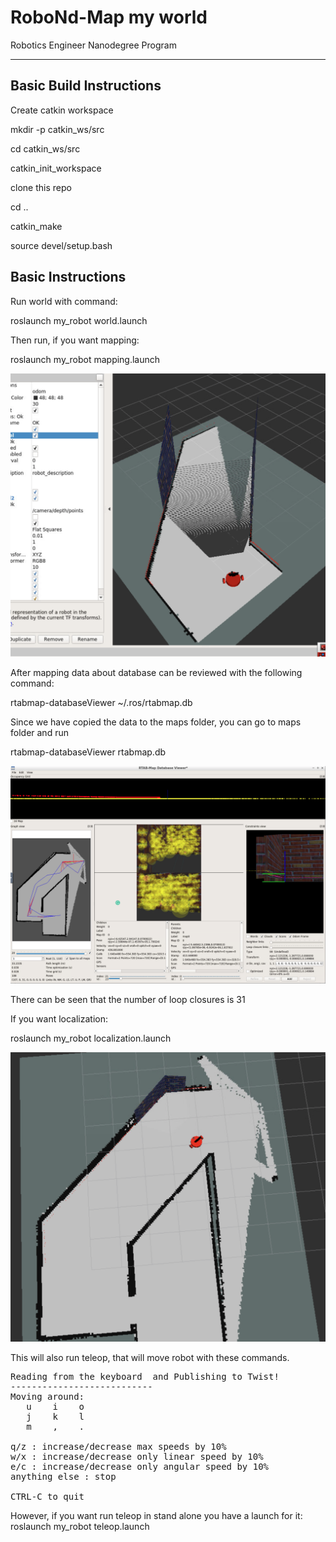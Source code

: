 # RoboNd-Map my world
Robotics Engineer Nanodegree Program

---
## Basic Build Instructions
Create catkin workspace

mkdir -p catkin_ws/src

cd catkin_ws/src

catkin_init_workspace

clone this repo

cd ..

catkin_make

source devel/setup.bash


## Basic Instructions
Run world with command:

roslaunch my_robot world.launch

Then run, if you want mapping:

roslaunch my_robot mapping.launch

![alt text](mapping.png)

After mapping data about database can be reviewed with the following command:

rtabmap-databaseViewer ~/.ros/rtabmap.db

Since we have copied the data to the maps folder, you can go to maps folder and run

rtabmap-databaseViewer rtabmap.db

![alt text](viewer.png)

There can be seen that the number of loop closures is 31


If you want localization:

roslaunch my_robot localization.launch

![alt text](localization.png)

This will also run teleop, that will move robot with these commands.
<pre><span class="anchor" id="line-1-3"></span>Reading from the keyboard  and Publishing to Twist!
<span class="anchor" id="line-2-1"></span>---------------------------
<span class="anchor" id="line-3-1"></span>Moving around:
<span class="anchor" id="line-4-1"></span>   u    i    o
<span class="anchor" id="line-5-1"></span>   j    k    l
<span class="anchor" id="line-6-1"></span>   m    ,    .
<span class="anchor" id="line-7-1"></span>
<span class="anchor" id="line-8-1"></span>q/z : increase/decrease max speeds by 10%
<span class="anchor" id="line-9-1"></span>w/x : increase/decrease only linear speed by 10%
<span class="anchor" id="line-10-1"></span>e/c : increase/decrease only angular speed by 10%
<span class="anchor" id="line-11-1"></span>anything else : stop
<span class="anchor" id="line-12-1"></span>
<span class="anchor" id="line-13-1"></span>CTRL-C to quit</pre>

However, if you want run teleop in stand alone you have a launch for it:
roslaunch my_robot teleop.launch


